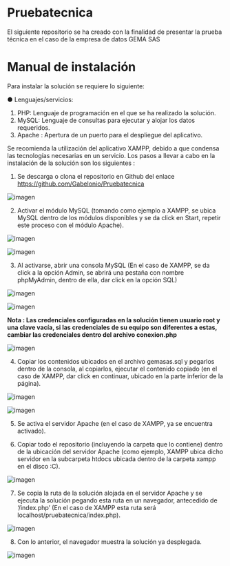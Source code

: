# Pruebatecnica
El siguiente repositorio se ha creado con la finalidad de presentar la prueba técnica en el caso de la empresa de datos GEMA SAS

# Manual de instalación

Para instalar la solución se requiere lo siguiente:

  ● Lenguajes/servicios:
  
  1. PHP: Lenguaje de programación en el que se ha realizado la solución.
  2. MySQL: Lenguaje de consultas para ejecutar y alojar los datos requeridos.
  3. Apache : Apertura de un puerto para el despliegue del aplicativo.

Se recomienda la utilización del aplicativo XAMPP, debido a que condensa las tecnologías
necesarias en un servicio.
Los pasos a llevar a cabo en la instalación de la solución son los siguientes :
1. Se descarga o clona el repositorio en Github del enlace
https://github.com/Gabelonio/Pruebatecnica

![imagen](https://user-images.githubusercontent.com/43209755/214956664-4f3eba17-9b14-4674-a0b5-50c5fbb10c8a.png)

2. Activar el módulo MySQL (tomando como ejemplo a XAMPP, se ubica MySQL dentro de
los módulos disponibles y se da click en Start, repetir este proceso con el módulo
Apache).

![imagen](https://user-images.githubusercontent.com/43209755/214968014-4850b732-f8f7-4c33-a2de-c9b2bcb88565.png)

![imagen](https://user-images.githubusercontent.com/43209755/214968029-f696ad61-d44d-4ca2-bcc9-7fff88e9064d.png)


3. Al activarse, abrir una consola MySQL (En el caso de XAMPP, se da click a la opción
Admin, se abrirá una pestaña con nombre phpMyAdmin, dentro de ella, dar click en la
opción SQL)

![imagen](https://user-images.githubusercontent.com/43209755/214968064-306e8eae-474e-45d9-8ce5-ea449268ff4b.png)

![imagen](https://user-images.githubusercontent.com/43209755/214968067-c8dcfc92-d050-4749-9bdf-7220c5346c64.png)

**Nota : Las credenciales configuradas en la solución tienen usuario root y una clave
vacía, si las credenciales de su equipo son diferentes a estas, cambiar las
credenciales dentro del archivo conexion.php**

![imagen](https://user-images.githubusercontent.com/43209755/214956804-65396081-490d-4c73-9ae8-43791c08455e.png)

4. Copiar los contenidos ubicados en el archivo gemasas.sql y pegarlos dentro de la
consola, al copiarlos, ejecutar el contenido copiado (en el caso de XAMPP, dar click en
continuar, ubicado en la parte inferior de la página).

![imagen](https://user-images.githubusercontent.com/43209755/214968156-ffa3fae4-b7ba-4973-8013-336196300ecf.png)

![imagen](https://user-images.githubusercontent.com/43209755/214968170-054e54f7-caab-47d5-9757-28441698e1cf.png)


5. Se activa el servidor Apache (en el caso de XAMPP, ya se encuentra activado).

6. Copiar todo el repositorio (incluyendo la carpeta que lo contiene) dentro de la ubicación
del servidor Apache (como ejemplo, XAMPP ubica dicho servidor en la subcarpeta htdocs
ubicada dentro de la carpeta xampp en el disco :C).

![imagen](https://user-images.githubusercontent.com/43209755/214968223-b8dea1cf-62d2-46a2-b4eb-478ee80d281a.png)

7. Se copia la ruta de la solución alojada en el servidor Apache y se ejecuta la solución
pegando esta ruta en un navegador, antecedido de ‘/index.php’ (En el caso de XAMPP
esta ruta será localhost/pruebatecnica/index.php).

![imagen](https://user-images.githubusercontent.com/43209755/214968247-1316196d-fcd0-45b9-a643-b43985e52d85.png)

8. Con lo anterior, el navegador muestra la solución ya desplegada.

![imagen](https://user-images.githubusercontent.com/43209755/214968340-39fca252-a9e7-40fc-9fba-7eefb53c3f81.png)

